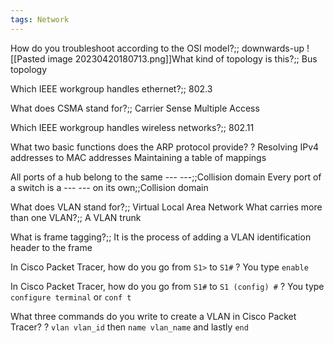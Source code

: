 ```yaml
---
tags: Network
---
```


How do you troubleshoot according to the OSI model?;; downwards-up
![[Pasted image 20230420180713.png]]What kind of topology is this?;; Bus topology
<!--SR:!2023-04-29,1,230-->
Which IEEE workgroup handles ethernet?;; 802.3
<!--SR:!2023-04-29,1,230-->
What does CSMA stand for?;; Carrier Sense Multiple Access
<!--SR:!2023-04-29,1,230-->
Which IEEE workgroup handles wireless networks?;; 802.11

What two basic functions does the ARP protocol provide?
?
Resolving IPv4 addresses to MAC addresses
Maintaining a table of mappings

All ports of a hub belong to the same --- ---;;Collision domain
Every port of a switch is a --- --- on its own;;Collision domain
<!--SR:!2023-04-29,1,230-->
What does VLAN stand for?;; Virtual Local Area Network
What carries more than one VLAN?;; A VLAN trunk
<!--SR:!2023-04-29,1,230-->
What is frame tagging?;; It is the process of adding a VLAN identification header to the frame
<!--SR:!2023-04-29,1,230-->
In Cisco Packet Tracer, how do you go from
`S1>`
to
`S1#`
?
You type `enable`

In Cisco Packet Tracer, how do you go from
`S1#`
to
`S1 (config) #`
?
You type `configure terminal` or `conf t`

What three commands do you write to create a VLAN in Cisco Packet Tracer?
?
`vlan vlan_id` then `name vlan_name` and lastly `end`

